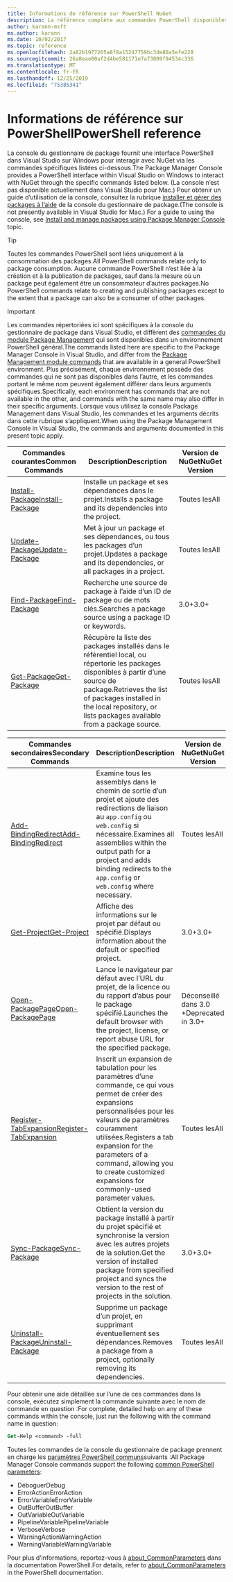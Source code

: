 ```yaml
---
title: Informations de référence sur PowerShell NuGet
description: La référence complète aux commandes PowerShell disponibles dans la console du gestionnaire de package NuGet dans Visual Studio.
author: karann-msft
ms.author: karann
ms.date: 10/02/2017
ms.topic: reference
ms.openlocfilehash: 2a82b1977265a8f8a15247759bc3de80a5efe228
ms.sourcegitcommit: 26a8eae00af2d4be581171e7a73009f94534c336
ms.translationtype: MT
ms.contentlocale: fr-FR
ms.lasthandoff: 12/25/2019
ms.locfileid: "75385341"
---
```

# <a name="powershell-reference"></a><span data-ttu-id="8c540-103">Informations de référence sur PowerShell</span><span class="sxs-lookup"><span data-stu-id="8c540-103">PowerShell reference</span></span>

<span data-ttu-id="8c540-104">La console du gestionnaire de package fournit une interface PowerShell dans Visual Studio sur Windows pour interagir avec NuGet via les commandes spécifiques listées ci-dessous.</span><span class="sxs-lookup"><span data-stu-id="8c540-104">The Package Manager Console provides a PowerShell interface within Visual Studio on Windows to interact with NuGet through the specific commands listed below.</span></span> <span data-ttu-id="8c540-105">(La console n’est pas disponible actuellement dans Visual Studio pour Mac.) Pour obtenir un guide d’utilisation de la console, consultez la rubrique [installer et gérer des packages à l’aide](../consume-packages/install-use-packages-powershell.md) de la console du gestionnaire de package.</span><span class="sxs-lookup"><span data-stu-id="8c540-105">(The console is not presently available in Visual Studio for Mac.) For a guide to using the console, see [Install and manage packages using Package Manager Console](../consume-packages/install-use-packages-powershell.md) topic.</span></span>

> [!Tip]
> <span data-ttu-id="8c540-106">Toutes les commandes PowerShell sont liées uniquement à la consommation des packages.</span><span class="sxs-lookup"><span data-stu-id="8c540-106">All PowerShell commands relate only to package consumption.</span></span> <span data-ttu-id="8c540-107">Aucune commande PowerShell n’est liée à la création et à la publication de packages, sauf dans la mesure où un package peut également être un consommateur d’autres packages.</span><span class="sxs-lookup"><span data-stu-id="8c540-107">No PowerShell commands relate to creating and publishing packages except to the extent that a package can also be a consumer of other packages.</span></span>

> [!Important]
> <span data-ttu-id="8c540-108">Les commandes répertoriées ici sont spécifiques à la console du gestionnaire de package dans Visual Studio, et diffèrent des [commandes du module Package Management](/powershell/module/packagemanagement/?view=powershell-6) qui sont disponibles dans un environnement PowerShell général.</span><span class="sxs-lookup"><span data-stu-id="8c540-108">The commands listed here are specific to the Package Manager Console in Visual Studio, and differ from the [Package Management module commands](/powershell/module/packagemanagement/?view=powershell-6) that are available in a general PowerShell environment.</span></span> <span data-ttu-id="8c540-109">Plus précisément, chaque environnement possède des commandes qui ne sont pas disponibles dans l’autre, et les commandes portant le même nom peuvent également différer dans leurs arguments spécifiques.</span><span class="sxs-lookup"><span data-stu-id="8c540-109">Specifically, each environment has commands that are not available in the other, and commands with the same name may also differ in their specific arguments.</span></span> <span data-ttu-id="8c540-110">Lorsque vous utilisez la console Package Management dans Visual Studio, les commandes et les arguments décrits dans cette rubrique s’appliquent.</span><span class="sxs-lookup"><span data-stu-id="8c540-110">When using the Package Management Console in Visual Studio, the commands and arguments documented in this present topic apply.</span></span>

| <span data-ttu-id="8c540-111">Commandes courantes</span><span class="sxs-lookup"><span data-stu-id="8c540-111">Common Commands</span></span> | <span data-ttu-id="8c540-112">Description</span><span class="sxs-lookup"><span data-stu-id="8c540-112">Description</span></span> | <span data-ttu-id="8c540-113">Version de NuGet</span><span class="sxs-lookup"><span data-stu-id="8c540-113">NuGet Version</span></span> |
| --- | --- | --- |
| [<span data-ttu-id="8c540-114">Install-Package</span><span class="sxs-lookup"><span data-stu-id="8c540-114">Install-Package</span></span>](ps-reference/ps-ref-install-package.md) | <span data-ttu-id="8c540-115">Installe un package et ses dépendances dans le projet.</span><span class="sxs-lookup"><span data-stu-id="8c540-115">Installs a package and its dependencies into the project.</span></span> | <span data-ttu-id="8c540-116">Toutes les</span><span class="sxs-lookup"><span data-stu-id="8c540-116">All</span></span> |
| [<span data-ttu-id="8c540-117">Update-Package</span><span class="sxs-lookup"><span data-stu-id="8c540-117">Update-Package</span></span>](ps-reference/ps-ref-update-package.md) | <span data-ttu-id="8c540-118">Met à jour un package et ses dépendances, ou tous les packages d’un projet.</span><span class="sxs-lookup"><span data-stu-id="8c540-118">Updates a package and its dependencies, or all packages in a project.</span></span> | <span data-ttu-id="8c540-119">Toutes les</span><span class="sxs-lookup"><span data-stu-id="8c540-119">All</span></span> |
| [<span data-ttu-id="8c540-120">Find-Package</span><span class="sxs-lookup"><span data-stu-id="8c540-120">Find-Package</span></span>](ps-reference/ps-ref-find-package.md) | <span data-ttu-id="8c540-121">Recherche une source de package à l’aide d’un ID de package ou de mots clés.</span><span class="sxs-lookup"><span data-stu-id="8c540-121">Searches a package source using a package ID or keywords.</span></span> | <span data-ttu-id="8c540-122">3.0+</span><span class="sxs-lookup"><span data-stu-id="8c540-122">3.0+</span></span> |
| [<span data-ttu-id="8c540-123">Get-Package</span><span class="sxs-lookup"><span data-stu-id="8c540-123">Get-Package</span></span>](ps-reference/ps-ref-get-package.md) | <span data-ttu-id="8c540-124">Récupère la liste des packages installés dans le référentiel local, ou répertorie les packages disponibles à partir d’une source de package.</span><span class="sxs-lookup"><span data-stu-id="8c540-124">Retrieves the list of packages installed in the local repository, or lists packages available from a package source.</span></span> | <span data-ttu-id="8c540-125">Toutes les</span><span class="sxs-lookup"><span data-stu-id="8c540-125">All</span></span> |

| <span data-ttu-id="8c540-126">Commandes secondaires</span><span class="sxs-lookup"><span data-stu-id="8c540-126">Secondary Commands</span></span> | <span data-ttu-id="8c540-127">Description</span><span class="sxs-lookup"><span data-stu-id="8c540-127">Description</span></span> | <span data-ttu-id="8c540-128">Version de NuGet</span><span class="sxs-lookup"><span data-stu-id="8c540-128">NuGet Version</span></span> |
| --- | --- | --- |
| [<span data-ttu-id="8c540-129">Add-BindingRedirect</span><span class="sxs-lookup"><span data-stu-id="8c540-129">Add-BindingRedirect</span></span>](ps-reference/ps-ref-add-bindingredirect.md) | <span data-ttu-id="8c540-130">Examine tous les assemblys dans le chemin de sortie d’un projet et ajoute des redirections de liaison au `app.config` ou `web.config` si nécessaire.</span><span class="sxs-lookup"><span data-stu-id="8c540-130">Examines all assemblies within the output path for a project and adds binding redirects to the `app.config` or `web.config` where necessary.</span></span> | <span data-ttu-id="8c540-131">Toutes les</span><span class="sxs-lookup"><span data-stu-id="8c540-131">All</span></span> |
| [<span data-ttu-id="8c540-132">Get-Project</span><span class="sxs-lookup"><span data-stu-id="8c540-132">Get-Project</span></span>](ps-reference/ps-ref-get-project.md) | <span data-ttu-id="8c540-133">Affiche des informations sur le projet par défaut ou spécifié.</span><span class="sxs-lookup"><span data-stu-id="8c540-133">Displays information about the default or specified project.</span></span> | <span data-ttu-id="8c540-134">3.0+</span><span class="sxs-lookup"><span data-stu-id="8c540-134">3.0+</span></span> |
| [<span data-ttu-id="8c540-135">Open-PackagePage</span><span class="sxs-lookup"><span data-stu-id="8c540-135">Open-PackagePage</span></span>](ps-reference/ps-ref-open-packagepage.md) | <span data-ttu-id="8c540-136">Lance le navigateur par défaut avec l’URL du projet, de la licence ou du rapport d’abus pour le package spécifié.</span><span class="sxs-lookup"><span data-stu-id="8c540-136">Launches the default browser with the project, license, or report abuse URL for the specified package.</span></span> | <span data-ttu-id="8c540-137">Déconseillé dans 3.0 +</span><span class="sxs-lookup"><span data-stu-id="8c540-137">Deprecated in 3.0+</span></span> |
| [<span data-ttu-id="8c540-138">Register-TabExpansion</span><span class="sxs-lookup"><span data-stu-id="8c540-138">Register-TabExpansion</span></span>](ps-reference/ps-ref-register-tabexpansion.md) | <span data-ttu-id="8c540-139">Inscrit un expansion de tabulation pour les paramètres d’une commande, ce qui vous permet de créer des expansions personnalisées pour les valeurs de paramètres couramment utilisées.</span><span class="sxs-lookup"><span data-stu-id="8c540-139">Registers a tab expansion for the parameters of a command, allowing you to create customized expansions for commonly-used parameter values.</span></span> | <span data-ttu-id="8c540-140">Toutes les</span><span class="sxs-lookup"><span data-stu-id="8c540-140">All</span></span> |
| [<span data-ttu-id="8c540-141">Sync-Package</span><span class="sxs-lookup"><span data-stu-id="8c540-141">Sync-Package</span></span>](ps-reference/ps-ref-sync-package.md) | <span data-ttu-id="8c540-142">Obtient la version du package installé à partir du projet spécifié et synchronise la version avec les autres projets de la solution.</span><span class="sxs-lookup"><span data-stu-id="8c540-142">Get the version of installed package from specified project and syncs the version to the rest of projects in the solution.</span></span> | <span data-ttu-id="8c540-143">3.0+</span><span class="sxs-lookup"><span data-stu-id="8c540-143">3.0+</span></span> |
| [<span data-ttu-id="8c540-144">Uninstall-Package</span><span class="sxs-lookup"><span data-stu-id="8c540-144">Uninstall-Package</span></span>](ps-reference/ps-ref-uninstall-package.md) | <span data-ttu-id="8c540-145">Supprime un package d’un projet, en supprimant éventuellement ses dépendances.</span><span class="sxs-lookup"><span data-stu-id="8c540-145">Removes a package from a project, optionally removing its dependencies.</span></span> | <span data-ttu-id="8c540-146">Toutes les</span><span class="sxs-lookup"><span data-stu-id="8c540-146">All</span></span> |

<span data-ttu-id="8c540-147">Pour obtenir une aide détaillée sur l’une de ces commandes dans la console, exécutez simplement la commande suivante avec le nom de commande en question :</span><span class="sxs-lookup"><span data-stu-id="8c540-147">For complete, detailed help on any of these commands within the console, just run the following with the command name in question:</span></span>

```ps
Get-Help <command> -full
```

<span data-ttu-id="8c540-148">Toutes les commandes de la console du gestionnaire de package prennent en charge les [paramètres PowerShell communs](https://go.microsoft.com/fwlink/?LinkID=113216)suivants :</span><span class="sxs-lookup"><span data-stu-id="8c540-148">All Package Manager Console commands support the following [common PowerShell parameters](https://go.microsoft.com/fwlink/?LinkID=113216):</span></span>

- <span data-ttu-id="8c540-149">Déboguer</span><span class="sxs-lookup"><span data-stu-id="8c540-149">Debug</span></span>
- <span data-ttu-id="8c540-150">ErrorAction</span><span class="sxs-lookup"><span data-stu-id="8c540-150">ErrorAction</span></span>
- <span data-ttu-id="8c540-151">ErrorVariable</span><span class="sxs-lookup"><span data-stu-id="8c540-151">ErrorVariable</span></span>
- <span data-ttu-id="8c540-152">OutBuffer</span><span class="sxs-lookup"><span data-stu-id="8c540-152">OutBuffer</span></span>
- <span data-ttu-id="8c540-153">OutVariable</span><span class="sxs-lookup"><span data-stu-id="8c540-153">OutVariable</span></span>
- <span data-ttu-id="8c540-154">PipelineVariable</span><span class="sxs-lookup"><span data-stu-id="8c540-154">PipelineVariable</span></span>
- <span data-ttu-id="8c540-155">Verbose</span><span class="sxs-lookup"><span data-stu-id="8c540-155">Verbose</span></span>
- <span data-ttu-id="8c540-156">WarningAction</span><span class="sxs-lookup"><span data-stu-id="8c540-156">WarningAction</span></span>
- <span data-ttu-id="8c540-157">WarningVariable</span><span class="sxs-lookup"><span data-stu-id="8c540-157">WarningVariable</span></span>

<span data-ttu-id="8c540-158">Pour plus d’informations, reportez-vous à [about_CommonParameters](https://go.microsoft.com/fwlink/?LinkID=113216) dans la documentation PowerShell.</span><span class="sxs-lookup"><span data-stu-id="8c540-158">For details, refer to [about_CommonParameters](https://go.microsoft.com/fwlink/?LinkID=113216) in the PowerShell documentation.</span></span>

